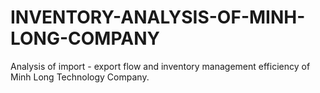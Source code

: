 # INVENTORY-ANALYSIS-OF-MINH-LONG-COMPANY
Analysis of import - export flow and inventory management efficiency of Minh Long Technology Company.
